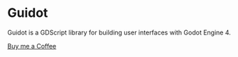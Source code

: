 # Guidot
Guidot is a GDScript library for building user interfaces with Godot Engine 4.

[Buy me a Coffee](https://ko-fi.com/andres36)
